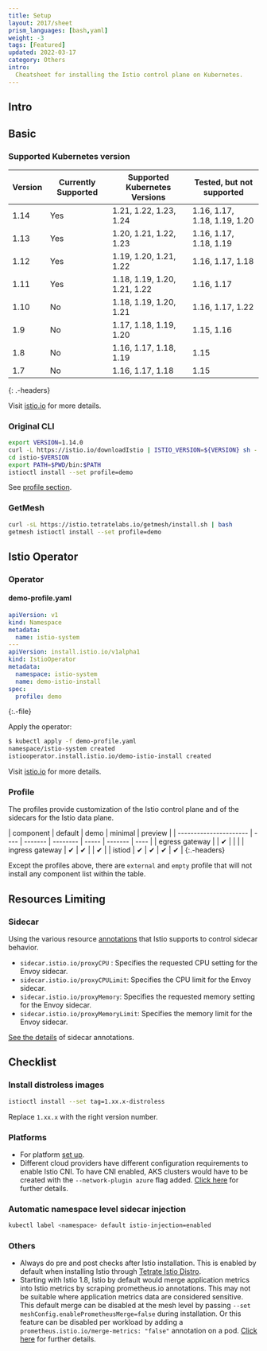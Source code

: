 ```yaml
---
title: Setup
layout: 2017/sheet
prism_languages: [bash,yaml]
weight: -3
tags: [Featured]
updated: 2022-03-17
category: Others
intro:
  Cheatsheet for installing the Istio control plane on Kubernetes.
---
```


## Intro

## Basic

### Supported Kubernetes version

| Version | Currently Supported | Supported Kubernetes Versions | Tested, but not supported    |
| ------- | ------------------- | ----------------------------- | ---------------------------- |
| 1.14	  | Yes                 | 1.21, 1.22, 1.23, 1.24        | 1.16, 1.17, 1.18, 1.19, 1.20 |
| 1.13    | Yes                 | 1.20, 1.21, 1.22, 1.23        | 1.16, 1.17, 1.18, 1.19       |
| 1.12    | Yes                 | 1.19, 1.20, 1.21, 1.22        | 1.16, 1.17, 1.18             |
| 1.11    | Yes                 | 1.18, 1.19, 1.20, 1.21, 1.22  | 1.16, 1.17                   |
| 1.10    | No                  | 1.18, 1.19, 1.20, 1.21        | 1.16, 1.17, 1.22             |
| 1.9     | No                  | 1.17, 1.18, 1.19, 1.20        | 1.15, 1.16                   |
| 1.8     | No                  | 1.16, 1.17, 1.18, 1.19        | 1.15                         |
| 1.7     | No                  | 1.16, 1.17, 1.18              | 1.15                         |
{: .-headers}   

Visit [istio.io](https://istio.io/latest/docs/releases/supported-releases/#support-status-of-istio-releases) for more details.

### Original CLI

```bash
export VERSION=1.14.0
curl -L https://istio.io/downloadIstio | ISTIO_VERSION=${VERSION} sh -
cd istio-$VERSION
export PATH=$PWD/bin:$PATH
istioctl install --set profile=demo
```

See [profile section](#profile).

### GetMesh

```bash
curl -sL https://istio.tetratelabs.io/getmesh/install.sh | bash
getmesh istioctl install --set profile=demo
```

## Istio Operator

### Operator

#### demo-profile.yaml

```yaml
apiVersion: v1
kind: Namespace
metadata:
  name: istio-system
---
apiVersion: install.istio.io/v1alpha1
kind: IstioOperator
metadata:
  namespace: istio-system
  name: demo-istio-install
spec:
  profile: demo
```

{:.-file}

Apply the operator:

```bash
$ kubectl apply -f demo-profile.yaml  
namespace/istio-system created
istiooperator.install.istio.io/demo-istio-install created
```

Visit [istio.io](https://istio.io/latest/docs/reference/config/istio.operator.v1alpha1/) for more details.

### Profile

The profiles provide customization of the Istio control plane and of the sidecars for the Istio data plane.

| component | default                | demo | minimal | preview |
| ---------------------- | ---- | ------- | -------- | ----- | ------- | ---- |
| egress gateway  |      | ✔       |             |      |
| ingress gateway | ✔    | ✔       |          | ✔    |
| istiod               | ✔    | ✔       | ✔             | ✔    |
{:.-headers}

Except the profiles above, there are `external` and `empty` profile that will not install any component list within the table.

## Resources Limiting

### Sidecar

Using the various resource [annotations](https://kubernetes.io/docs/concepts/overview/working-with-objects/annotations/) that Istio supports to control sidecar behavior.

- `sidecar.istio.io/proxyCPU` : Specifies the requested CPU setting for the Envoy sidecar.
- `sidecar.istio.io/proxyCPULimit`: Specifies the CPU limit for the Envoy sidecar.
- `sidecar.istio.io/proxyMemory`: Specifies the requested memory setting for the Envoy sidecar.
- `sidecar.istio.io/proxyMemoryLimit`:  Specifies the memory limit for the Envoy sidecar.

[See the details](https://istio.io/latest/docs/reference/config/annotations/) of sidecar annotations.

## Checklist

### Install distroless images

```bash
istioctl install --set tag=1.xx.x-distroless
```

Replace `1.xx.x` with the right version number.

### Platforms

- For platform [set up](https://istio.io/latest/docs/setup/platform-setup/).
- Different cloud providers have different configuration requirements to enable Istio CNI. To have CNI enabled, AKS clusters would have to be created with the `--network-plugin azure` flag added. [Click here](https://istio.io/latest/docs/setup/additional-setup/cni/#hosted-kubernetes-settings) for further details.

### Automatic namespace level sidecar injection

```bash
kubectl label <namespace> default istio-injection=enabled
```

### Others

- Always do pre and post checks after Istio installation. This is enabled by default when installing Istio through [Tetrate Istio Distro](https://docs.tetrate.io/download/).
- Starting with Istio 1.8, Istio by default would merge application metrics into Istio metrics by scraping prometheus.io annotations. This may not be suitable where application metrics data are considered sensitive. This default merge can be disabled at the mesh level by passing `--set meshConfig.enablePrometheusMerge=false` during installation. Or this feature can be disabled per workload by adding a `prometheus.istio.io/merge-metrics: "false"` annotation on a pod. [Click here](https://istio.io/latest/docs/ops/integrations/prometheus/) for further details.
